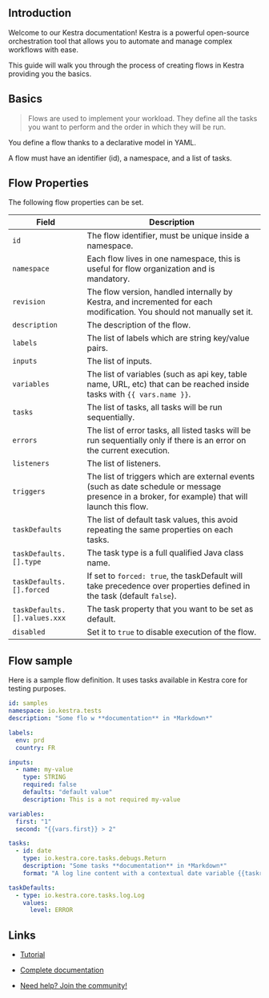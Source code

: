 ## Introduction

Welcome to our Kestra documentation! Kestra is a powerful open-source orchestration tool that allows you to automate and manage complex workflows with ease.

This guide will walk you through the process of creating flows in Kestra providing you the basics.

## Basics

> Flows are used to implement your workload. They define all the tasks you want to perform and the order in which they will be run.

You define a flow thanks to a declarative model in YAML.

A flow must have an identifier (id), a namespace, and a list of tasks.

## Flow Properties

The following flow properties can be set.

| Field | Description                                                                                                                                                                                  |
| ---------- |----------------------------------------------------------------------------------------------------------------------------------------------------------------------------------------------|
|`id`| The flow identifier, must be unique inside a namespace.                                                                                                                                      |
|`namespace`| Each flow lives in one namespace, this is useful for flow organization and is mandatory.                                                                                                     |
|`revision`| The flow version, handled internally by Kestra, and incremented for each modification. You should not manually set it.                                                                       |
|`description`| The description of the flow.                                                                                                                       |
|`labels`| The list of labels which are string key/value pairs.                                                                                                                                         |
|`inputs`| The list of inputs.                                                                                                                                     |
|`variables`| The list of variables (such as api key, table name, URL, etc) that can be reached inside tasks with `{{ vars.name }}`.                                                                       |
|`tasks`| The list of tasks, all tasks will be run sequentially.                                                                                                                                       |
|`errors`| The list of error tasks, all listed tasks will be run sequentially only if there is an error on the current execution.                        |
|`listeners`| The list of listeners.                                                                                                                               |
|`triggers`| The list of triggers which are external events (such as date schedule or message presence in a broker, for example) that will launch this flow. |
|`taskDefaults`| The list of default task values, this avoid repeating the same properties on each tasks.                                                                                                     |
|`taskDefaults.[].type`| The task type is a full qualified Java class name.                                                                                                                                           |
|`taskDefaults.[].forced`| If set to `forced: true`, the taskDefault will take precedence over properties defined in the task (default `false`).                                                                        |
|`taskDefaults.[].values.xxx`| The task property that you want to be set as default.                                                                                                                                        |
|`disabled`| Set it to `true` to disable execution of the flow.

## Flow sample

Here is a sample flow definition. It uses tasks available in Kestra core for testing purposes.

```yaml
id: samples
namespace: io.kestra.tests
description: "Some flo w **documentation** in *Markdown*"

labels:
  env: prd
  country: FR

inputs:
  - name: my-value
    type: STRING
    required: false
    defaults: "default value"
    description: This is a not required my-value

variables:
  first: "1"
  second: "{{vars.first}} > 2"

tasks:
  - id: date
    type: io.kestra.core.tasks.debugs.Return
    description: "Some tasks **documentation** in *Markdown*"
    format: "A log line content with a contextual date variable {{taskrun.startDate}}"

taskDefaults:
  - type: io.kestra.core.tasks.log.Log
    values:
      level: ERROR
```

## Links

* [Tutorial](https://kestra.io/docs/tutorial)

* [Complete documentation](https://kestra.io/docs)

* [Need help? Join the community!](https://kestra.io/slack)